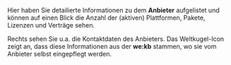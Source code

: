 Hier haben Sie detailierte Informationen zu dem **Anbieter** aufgelistet und können auf einen Blick die Anzahl der (aktiven) Plattformen, Pakete, Lizenzen und Verträge sehen.

Rechts sehen Sie u.a. die Kontaktdaten des Anbieters. Das Weltkugel-Icon zeigt an, dass diese Informationen aus der **we:kb** stammen, wo sie vom Anbieter selbst eingepflegt werden.
